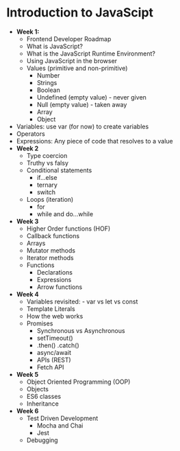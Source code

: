 # Introduction to JavaScipt

- <strong>Week 1:</strong> 
  - Frontend Developer Roadmap
  - What is JavaScript? 
  - What is the JavaScript Runtime Environment?
  - Using JavaScript in the browser
  - Values (primitive and non-primitive)
    - Number
    - Strings
    - Boolean
    - Undefined (empty value) - never given
    - Null (empty value) - taken away
    - Array
    - Object
 - Variables: use var (for now) to create variables
 - Operators
 - Expressions: Any piece of code that resolves to a value
- <strong>Week 2</strong>
  - Type coercion
  - Truthy vs falsy
  - Conditional statements
    - if...else
    - ternary
    - switch
  - Loops (iteration)
    - for 
    - while and do...while
- <strong>Week 3</strong>
  - Higher Order functions (HOF)
  - Callback functions
  - Arrays
   - Mutator methods
   - Iterator methods
  - Functions
    - Declarations 
    - Expressions
    - Arrow functions 
- <strong>Week 4</strong>
  - Variables revisited: - var vs let vs const
  - Template Literals
  - How the web works
  - Promises
    - Synchronous vs Asynchronous
    - setTimeout()
    - .then() .catch()
    - async/await
    - APIs (REST)
    - Fetch API
- <strong>Week 5</strong>
  - Object Oriented Programming (OOP)
  - Objects
  - ES6 classes
  - Inheritance
- <strong>Week 6</strong>
  - Test Driven Development
    - Mocha and Chai
    - Jest
  - Debugging